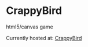# CrappyBird
html5/canvas game

Currently hosted at: [CrappyBird](http://plamen.comze.com/projects/crappybird/)
